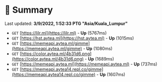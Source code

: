 # 📖 Summary
Last updated: **3/9/2022, 1:52:33 PTG "Asia/Kuala_Lumpur"**

- `GET` [https://lilr.ml](https://lilr.ml) - **Up** (5767ms)
- `GET` [https://hst.aytea.ml](https://hst.aytea.ml) - **Up** (1015ms)
- `GET` [https://memeapi.aytea.ml/gimme](https://memeapi.aytea.ml/gimme) - **Up** (1080ms)
- `GET` [https://color.aytea.ml/4b31d6.png](https://color.aytea.ml/4b31d6.png) - **Up** (1689ms)
- `GET` [https://memeapi.aytea.ml](https://memeapi.aytea.ml) - **Up** (737ms)
- `GET` [https://memeapi.aytea14.repl.co/gimme](https://memeapi.aytea14.repl.co/gimme) - **Up** (1607ms)
